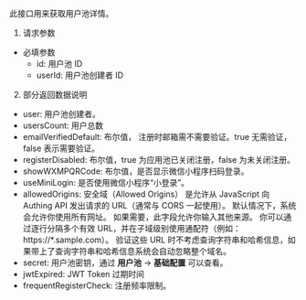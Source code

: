 此接口用来获取用户池详情。
1. 请求参数
- 必填参数
    - id: 用户池 ID
    - userId: 用户池创建者 ID

2. 部分返回数据说明
- user: 用户池创建者。
- usersCount: 用户总数
- emailVerifiedDefault: 布尔值， 注册时邮箱需不需要验证。true 无需验证，false 表示需要验证。
- registerDisabled: 布尔值，true 为应用池已关闭注册，false 为未关闭注册。
- showWXMPQRCode: 布尔值，是否显示微信小程序扫码登录。
- useMiniLogin: 是否使用微信小程序“小登录”。
- allowedOrigins: 安全域（Allowed Origins） 是允许从 JavaScript 向 Authing API 发出请求的 URL（通常与 CORS 一起使用）。 默认情况下，系统会允许你使用所有网址。 如果需要，此字段允许你输入其他来源。 你可以通过逐行分隔多个有效 URL，并在子域级别使用通配符（例如：https://*.sample.com）。 验证这些 URL 时不考虑查询字符串和哈希信息，如果带上了查询字符串和哈希信息系统会自动忽略整个域名。
- secret: 用户池密钥，通过 **用户池** -> **基础配置** 可以查看。
- jwtExpired: JWT Token 过期时间
- frequentRegisterCheck: 注册频率限制。